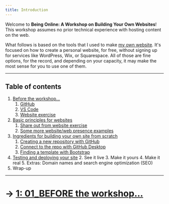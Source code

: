 ```yaml
---
title: Introduction
---
```


Welcome to **Being Online: A Workshop on Building Your Own Websites**! This workshop assumes no prior technical experience with hosting content on the web.

What follows is based on the tools that I used to make [my own website](https://itspangler.com). It's focused on how to create a personal website, for free, without signing up for services like WordPress, Wix, or Squarespace. All of those are fine options, for the record, and depending on your capacity, it may make the most sense for you to use one of them.

---

## Table of contents

1. [Before the workshop...](01_01_BEFORE.md)
    1. [GitHub](01_BEFORE.md/#create-a-github-account-and-download-github-desktop)
    2. [VS Code](01_BEFORE.md/#vs-code)
    3. [Website exercise](01_BEFORE.md/#website-exercise)
2. [Basic principles for websites](02_PRINCIPLES.md)
    1. [Share out from website exercise](02_PRINCIPLES.md/#share-out-from-website-exercise)
    2. [Some more website/web presence examples](02_PRINCIPLES.md/#some-more-websiteweb-presence-examples)
3. [Ingredients for building your own site from scratch](03_INGREDIENTS.md)
    1. [Creating a new repository with GitHub](03_INGREDIENTS.md/#creating-a-new-repository-with-github)
    2. [Connect to the repo with GitHub Desktop](03_INGREDIENTS.md/#connect-to-the-repo-with-github-desktop)
    3. [Finding a template with Bootstrap](03_INGREDIENTS.md/#finding-a-template-with-bootstrap)
4. [Testing and deploying your site](04_DEPLOY.md)
    2. See it live
    3. Make it yours
    4. Make it real
    5. Extras: Domain names and search engine optimization (SEO)
5. Wrap-up  

---  

# &rarr; [1: 01_BEFORE the workshop...](01_BEFORE.md)